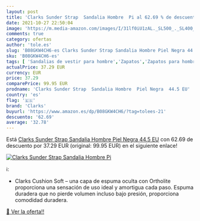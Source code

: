 ```yaml
---
layout: post
title: 'Clarks Sunder Strap  Sandalia Hombre  Pi al 62.69 % de descuento'
date: 2021-10-27 22:50:04
image: 'https://m.media-amazon.com/images/I/31lf0iU1zAL._SL500_._SL400_.jpg'
comments: true
category: ofertas
author: 'tole.es'
slug: 'B08GKW4CH6-es Clarks Sunder Strap Sandalia Hombre Piel Negra 44.5 EU'
sku: 'B08GKW4CH6-es'
tags: [ 'Sandalias de vestir para hombre','Zapatos','Zapatos para hombre','Zapatos y complementos','clarks','sandalia', ]
actualPrice: 37.29 EUR
currency: EUR
price: 37.29
comparePrice: 99.95 EUR
prodname: 'Clarks Sunder Strap  Sandalia Hombre  Piel Negra  44.5 EU'
country: 'es'
flag: '🇪🇸'
brand: 'Clarks'
buyurl: 'https://www.amazon.es/dp/B08GKW4CH6/?tag=tolees-21'
descuento: '62.69'
average: '32.78'
---
```


Está [Clarks Sunder Strap  Sandalia Hombre  Piel Negra  44.5 EU](https://www.amazon.es/dp/B08GKW4CH6/?tag=tolees-21) con 62.69 de descuento por 37.29 EUR (original: 99.95 EUR) en el siguiente enlace!

[![Clarks Sunder Strap  Sandalia Hombre  Pi](https://m.media-amazon.com/images/I/31lf0iU1zAL._SL500_._SL400_.jpg)](https://www.amazon.es/dp/B08GKW4CH6/?tag=tolees-21)

ℹ️:

- Clarks Cushion Soft – una capa de espuma oculta con Ortholite proporciona una sensación de uso ideal y amortigua cada paso. Espuma duradera que no pierde volumen incluso bajo presión, proporciona comodidad duradera.

[🛒 Ver la oferta!!](https://www.amazon.es/dp/B08GKW4CH6/?tag=tolees-21)
